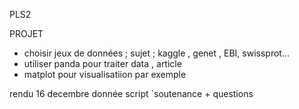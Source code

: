 PLS2

PROJET
- choisir jeux de données ; sujet ; kaggle , genet , EBI, swissprot...
- utiliser panda pour traiter data , article 
- matplot pour visualisatiion par exemple 

rendu 16 decembre 
donnée 
script `soutenance + questions 



